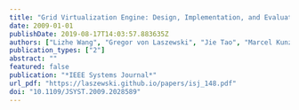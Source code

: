 ```yaml
---
title: "Grid Virtualization Engine: Design, Implementation, and Evaluation"
date: 2009-01-01
publishDate: 2019-08-17T14:03:57.883635Z
authors: ["Lizhe Wang", "Gregor von Laszewski", "Jie Tao", "Marcel Kunze"]
publication_types: ["2"]
abstract: ""
featured: false
publication: "*IEEE Systems Journal*"
url_pdf: "https://laszewski.github.io/papers/isj_148.pdf"
doi: "10.1109/JSYST.2009.2028589"
---
```


